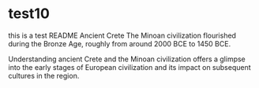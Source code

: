 # test10
this is a test README
Ancient Crete
 The Minoan civilization flourished during the Bronze Age, roughly from around 2000 BCE to 1450 BCE. 
 
 Understanding ancient Crete and the Minoan civilization offers a glimpse into the early stages of European civilization and its impact on subsequent cultures in the region.